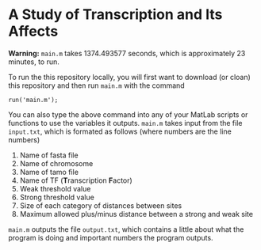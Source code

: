 # A Study of Transcription and Its Affects

**Warning:** `main.m` takes 1374.493577 seconds, which is approximately 23 minutes, to run.

To run the this repository locally, you will first want to download (or cloan) this repository and then run `main.m` with the command

```
run('main.m');
```

You can also type the above command into any of your MatLab scripts or functions to use the variables it outputs. `main.m` takes input from the file `input.txt`, which is formated as follows (where numbers are the line numbers)

1. Name of fasta file
2. Name of chromosome
3. Name of tamo file
4. Name of TF (**T**ranscription **F**actor)
5. Weak threshold value
6. Strong threshold value
7. Size of each category of distances between sites
8. Maximum allowed plus/minus distance between a strong and weak site

`main.m` outputs the file `output.txt`, which contains a little about what the program is doing and important numbers the program outputs.